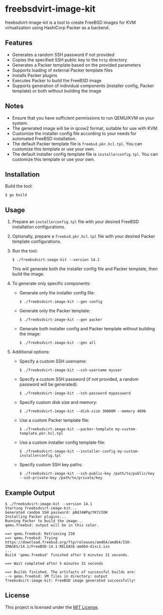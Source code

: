 # freebsdvirt-image-kit

freebsdvirt-image-kit is a tool to create FreeBSD images for KVM virtualization using HashiCorp Packer as a backend.

## Features

* Generates a random SSH password if not provided
* Copies the specified SSH public key to the `http` directory
* Generates a Packer template based on the provided parameters
* Supports loading of external Packer template files
* Installs Packer plugins
* Executes Packer to build the FreeBSD image
* Supports generation of individual components (installer config, Packer template) or both without building the image

## Notes

- Ensure that you have sufficient permissions to run QEMU/KVM on your system.
- The generated image will be in qcow2 format, suitable for use with KVM.
- Customize the installer config file according to your needs for automated FreeBSD installation.
- The default Packer template file is `freebsd.pkr.hcl.tpl`. You can customize this template or use your own.
- The default installer config template file is `installerconfig.tpl`. You can customize this template or use your own.

## Installation

Build the tool:

```
$ go build
```

## Usage

1. Prepare an `installerconfig.tpl` file with your desired FreeBSD installation configurations.

2. Optionally, prepare a `freebsd.pkr.hcl.tpl` file with your desired Packer template configurations.

3. Run the tool:

   ```
   $ ./freebsdvirt-image-kit --version 14.1
   ```

   This will generate both the installer config file and Packer template, then build the image.

4. To generate only specific components:

   - Generate only the installer config file:
     ```
     $ ./freebsdvirt-image-kit --gen config
     ```

   - Generate only the Packer template:
     ```
     $ ./freebsdvirt-image-kit --gen packer
     ```

   - Generate both installer config and Packer template without building the image:
     ```
     $ ./freebsdvirt-image-kit --gen all
     ```

5. Additional options:

   - Specify a custom SSH username:
     ```
     $ ./freebsdvirt-image-kit --ssh-username myuser
     ```

   - Specify a custom SSH password (if not provided, a random password will be generated):
     ```
     $ ./freebsdvirt-image-kit --ssh-password mypassword
     ```

   - Specify custom disk size and memory:
     ```
     $ ./freebsdvirt-image-kit --disk-size 30000M --memory 4096
     ```

   - Use a custom Packer template file:
     ```
     $ ./freebsdvirt-image-kit --packer-template my-custom-template.pkr.hcl.tpl
     ```

   - Use a custom installer config template file:
     ```
     $ ./freebsdvirt-image-kit --installer-config my-custom-installerconfig.tpl
     ```

   - Specify custom SSH key paths:
     ```
     $ ./freebsdvirt-image-kit --ssh-public-key /path/to/public/key --ssh-private-key /path/to/private/key
     ```

## Example Output

```
$ ./freebsdvirt-image-kit --version 14.1
Starting freebsdvirt-image-kit...
Generated random SSH password: pBdJ4WPqcYK7zIOH
Installing Packer plugins...
Running Packer to build the image...
qemu.freebsd: output will be in this color.

==> qemu.freebsd: Retrieving ISO
==> qemu.freebsd: Trying https://download.freebsd.org/ftp/releases/amd64/amd64/ISO-IMAGES/14.1/FreeBSD-14.1-RELEASE-amd64-disc1.iso
...
Build 'qemu.freebsd' finished after 5 minutes 31 seconds.

==> Wait completed after 5 minutes 31 seconds

==> Builds finished. The artifacts of successful builds are:
--> qemu.freebsd: VM files in directory: output
freebsdvirt-image-kit: FreeBSD image generated successfully!
```

## License

This project is licensed under the [MIT License](./LICENSE).
